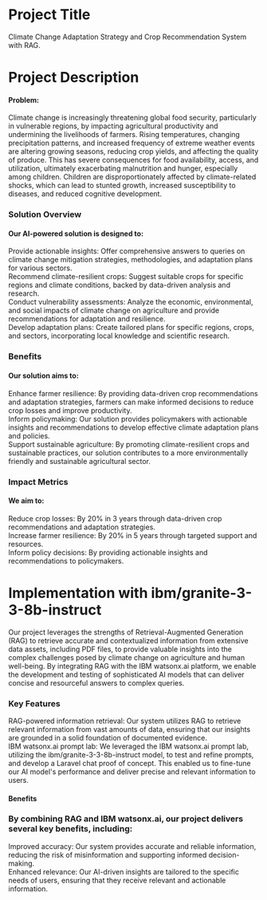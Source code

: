 # Project Title
Climate Change Adaptation Strategy and Crop Recommendation System with RAG.

# Project Description

<h4>Problem:</h4> Climate change is increasingly threatening global food security, particularly in vulnerable regions, by impacting agricultural productivity and undermining the livelihoods of farmers. Rising temperatures, changing precipitation patterns, and increased frequency of extreme weather events are altering growing seasons, reducing crop yields, and affecting the quality of produce. This has severe consequences for food availability, access, and utilization, ultimately exacerbating malnutrition and hunger, especially among children. Children are disproportionately affected by climate-related shocks, which can lead to stunted growth, increased susceptibility to diseases, and reduced cognitive development.

<h3>Solution Overview</h3>
<h4>Our AI-powered solution is designed to:</h4>
Provide actionable insights: Offer comprehensive answers to queries on climate change mitigation strategies, methodologies, and adaptation plans for various sectors.<br>
Recommend climate-resilient crops: Suggest suitable crops for specific regions and climate conditions, backed by data-driven analysis and research.<br>
Conduct vulnerability assessments: Analyze the economic, environmental, and social impacts of climate change on agriculture and provide recommendations for adaptation and resilience.<br>
Develop adaptation plans: Create tailored plans for specific regions, crops, and sectors, incorporating local knowledge and scientific research.<br>
<h3>Benefits</h3>
<h4>Our solution aims to:</h4>
Enhance farmer resilience: By providing data-driven crop recommendations and adaptation strategies, farmers can make informed decisions to reduce crop losses and improve productivity.<br>
Inform policymaking: Our solution provides policymakers with actionable insights and recommendations to develop effective climate adaptation plans and policies.<br>
Support sustainable agriculture: By promoting climate-resilient crops and sustainable practices, our solution contributes to a more environmentally friendly and sustainable agricultural sector.<br>
<h3>Impact Metrics</h3>
<h4>We aim to:</h4>
Reduce crop losses: By 20% in 3 years through data-driven crop recommendations and adaptation strategies.<br>
Increase farmer resilience: By 20% in 5 years through targeted support and resources.<br>
Inform policy decisions: By providing actionable insights and recommendations to policymakers.<br>

# Implementation with ibm/granite-3-3-8b-instruct

Our project leverages the strengths of Retrieval-Augmented Generation (RAG) to retrieve accurate and contextualized information from extensive data assets, including PDF files, to provide valuable insights into the complex challenges posed by climate change on agriculture and human well-being. By integrating RAG with the IBM watsonx.ai platform, we enable the development and testing of sophisticated AI models that can deliver concise and resourceful answers to complex queries.
<h3>Key Features</h3>
RAG-powered information retrieval: Our system utilizes RAG to retrieve relevant information from vast amounts of data, ensuring that our insights are grounded in a solid foundation of documented evidence.<br>
IBM watsonx.ai prompt lab: We leveraged the IBM watsonx.ai prompt lab, utilizing the ibm/granite-3-3-8b-instruct model, to test and refine prompts, and develop a Laravel chat proof of concept. This enabled us to fine-tune our AI model's performance and deliver precise and relevant information to users.<br>
<h4>Benefits</h4>
<h3>By combining RAG and IBM watsonx.ai, our project delivers several key benefits, including:</h3>
Improved accuracy: Our system provides accurate and reliable information, reducing the risk of misinformation and supporting informed decision-making.<br>
Enhanced relevance: Our AI-driven insights are tailored to the specific needs of users, ensuring that they receive relevant and actionable information.
